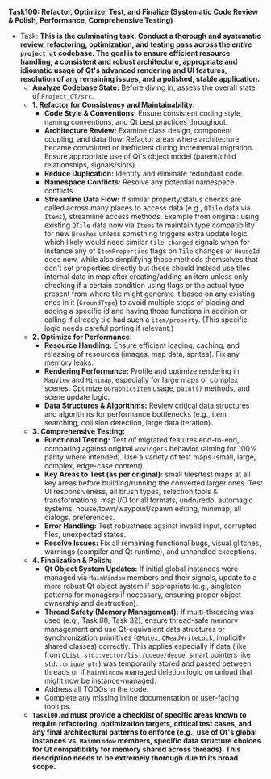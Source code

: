 **Task100: Refactor, Optimize, Test, and Finalize (Systematic Code Review & Polish, Performance, Comprehensive Testing)**
- Task: **This is the culminating task. Conduct a thorough and systematic review, refactoring, optimization, and testing pass across the *entire* `project_qt` codebase. The goal is to ensure efficient resource handling, a consistent and robust architecture, appropriate and idiomatic usage of Qt's advanced rendering and UI features, resolution of any remaining issues, and a polished, stable application.**
    - **Analyze Codebase State:** Before diving in, assess the overall state of `Project_QT/src`.
    - **1. Refactor for Consistency and Maintainability:**
        -   **Code Style & Conventions:** Ensure consistent coding style, naming conventions, and Qt best practices throughout.
        -   **Architecture Review:** Examine class design, component coupling, and data flow. Refactor areas where architecture became convoluted or inefficient during incremental migration. Ensure appropriate use of Qt's object model (parent/child relationships, signals/slots).
        -   **Reduce Duplication:** Identify and eliminate redundant code.
        -   **Namespace Conflicts:** Resolve any potential namespace conflicts.
        -   **Streamline Data Flow:** If similar property/status checks are called across many places to access data (e.g., `QTile` data via `Items`), streamline access methods. Example from original: using existing `QTile` data now via `Items` to maintain type compatibility for new `Brushes` unless something triggers extra update logic which likely would need similar `tile changed` signals when for instance any of `ItemProperties` flags on `Tile` changes or `HouseId` does now, while also simplifying those methods themselves that don't set properties directly but these should instead use tiles internal data in map after creating/adding an item unless only checking if a certain condition using flags or the actual type present from where tile might generate it based on any existing ones in it (`GroundType`) to avoid multiple steps of placing and adding a specific id and having those functions in addition or calling if already tile had such a `item/property`. (This specific logic needs careful porting if relevant.)
    - **2. Optimize for Performance:**
        -   **Resource Handling:** Ensure efficient loading, caching, and releasing of resources (images, map data, sprites). Fix any memory leaks.
        -   **Rendering Performance:** Profile and optimize rendering in `MapView` and `Minimap`, especially for large maps or complex scenes. Optimize `QGraphicsItem` usage, `paint()` methods, and scene update logic.
        -   **Data Structures & Algorithms:** Review critical data structures and algorithms for performance bottlenecks (e.g., item searching, collision detection, large data iteration).
    - **3. Comprehensive Testing:**
        -   **Functional Testing:** Test *all* migrated features end-to-end, comparing against original `wxwidgets` behavior (aiming for 100% parity where intended). Use a variety of test maps (small, large, complex, edge-case content).
        -   **Key Areas to Test (as per original):** small tiles/test maps at all key areas before building/running the converted larger ones. Test UI responsiveness, all brush types, selection tools & transformations, map I/O for all formats, undo/redo, automagic systems, house/town/waypoint/spawn editing, minimap, all dialogs, preferences.
        -   **Error Handling:** Test robustness against invalid input, corrupted files, unexpected states.
        -   **Resolve Issues:** Fix all remaining functional bugs, visual glitches, warnings (compiler and Qt runtime), and unhandled exceptions.
    - **4. Finalization & Polish:**
        -   **Qt Object System Updates:** If initial global instances were managed via `MainWindow` members and their signals, update to a more robust Qt object system if appropriate (e.g., singleton patterns for managers if necessary, ensuring proper object ownership and destruction).
        -   **Thread Safety (Memory Management):** If multi-threading was used (e.g., Task 88, Task 32), ensure thread-safe memory management and use Qt-equivalent data structures or synchronization primitives (`QMutex`, `QReadWriteLock`, implicitly shared classes) correctly. This applies especially if data (like from `QList`, `std::vector/list/queue/deque`, smart pointers like `std::unique_ptr`) was temporarily stored and passed between threads or if `MainWindow` managed deletion logic on unload that might now be instance-managed.
        -   Address all TODOs in the code.
        -   Complete any missing inline documentation or user-facing tooltips.
    - **`Task100.md` must provide a checklist of specific areas known to require refactoring, optimization targets, critical test cases, and any final architectural patterns to enforce (e.g., use of Qt's global instances vs. `MainWindow` members, specific data structure choices for Qt compatibility for memory shared across threads). This description needs to be extremely thorough due to its broad scope.**
